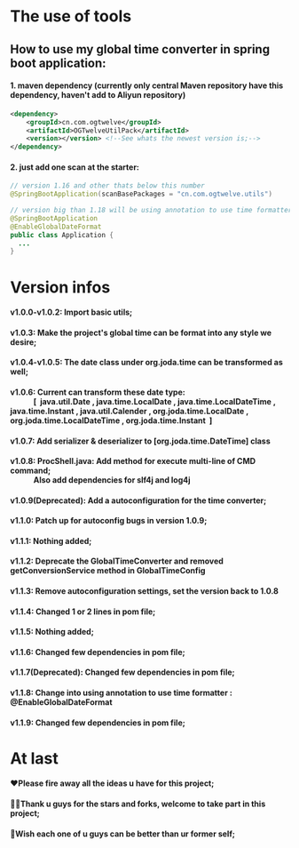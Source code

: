 # The use of tools

<h2>How to use my global time converter in spring boot application:</h2>
<h4>1. maven dependency (currently only central Maven repository have this dependency, haven't add to Aliyun repository)</h4>

```xml
<dependency>
    <groupId>cn.com.ogtwelve</groupId>
    <artifactId>OGTwelveUtilPack</artifactId>
    <version></version> <!--See whats the newest version is;-->
</dependency>
```
<h4>2. just add one scan at the starter:</h4>

```java
// version 1.16 and other thats below this number
@SpringBootApplication(scanBasePackages = "cn.com.ogtwelve.utils")
```

```java
// version big than 1.18 will be using annotation to use time formatter
@SpringBootApplication
@EnableGlobalDateFormat
public class Application {
  ...
}
```

# Version infos

<h4> v1.0.0-v1.0.2: Import basic utils;</h4>

<h4> v1.0.3: Make the project's global time can be format into any style we desire;</h4>

<h4> v1.0.4-v1.0.5: The date class under org.joda.time can be transformed as well;</h4>

<h4> v1.0.6: Current can transform these date type: <br/>
	&emsp;&emsp;&emsp;[&nbsp; java.util.Date , java.time.LocalDate , java.time.LocalDateTime , java.time.Instant , java.util.Calender , org.joda.time.LocalDate , &emsp;&emsp;&emsp;org.joda.time.LocalDateTime , org.joda.time.Instant &nbsp;]</h4>
	
<h4> v1.0.7: Add serializer & deserializer to [org.joda.time.DateTime] class</h4>

<h4> v1.0.8: ProcShell.java: Add method for execute multi-line of CMD command; <br/>
	&emsp;&emsp;&emsp;Also add dependencies for slf4j and log4j</h4>
	
<h4> v1.0.9(Deprecated): Add a autoconfiguration for the time converter;</h4>

<h4> v1.1.0: Patch up for autoconfig bugs in version 1.0.9;</h4>

<h4> v1.1.1: Nothing added;</h4>

<h4> v1.1.2: Deprecate the GlobalTimeConverter and removed getConversionService method in GlobalTimeConfig</h4>
	
<h4> v1.1.3: Remove autoconfiguration settings, set the version back to 1.0.8</h4>

<h4> v1.1.4: Changed 1 or 2 lines in pom file;</h4>

<h4> v1.1.5: Nothing added;</h4>

<h4> v1.1.6: Changed few dependencies in pom file;</h4>

<h4> v1.1.7(Deprecated): Changed few dependencies in pom file;</h4>

<h4> v1.1.8: Change into using annotation to use time formatter : @EnableGlobalDateFormat</h4>

<h4> v1.1.9: Changed few dependencies in pom file;</h4>
	
# At last
<h4>❤️Please fire away all the ideas u have for this project;</h4>
<h4>🙇‍♂️Thank u guys for the stars and forks, welcome to take part in this project;</h4>
<h4>💪Wish each one of u guys can be better than ur former self;</h4>
	
